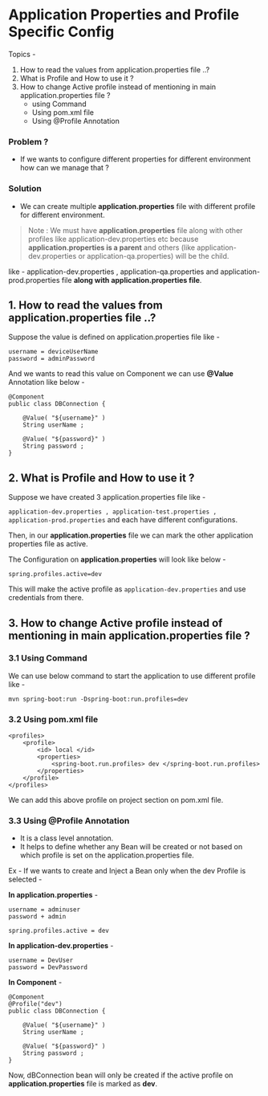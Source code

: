 # Application Properties and Profile Specific Config

Topics - 
1. How to read the values from application.properties file ..?
2. What is Profile and How to use it ?
3. How to change Active profile instead of mentioning in main application.properties file ?
    - using Command
    - Using pom.xml file
    - Using @Profile Annotation


### Problem ?

- If we wants to configure different properties for different environment how can we manage that ?

### Solution

- We can create multiple **application.properties** file with different profile for different environment. 

> Note : We must have **application.properties** file along with other profiles like application-dev.properties etc because **application.properties is a parent** and others (like application-dev.properties or application-qa.properties) will be the child.

like - application-dev.properties , application-qa.properties and application-prod.properties file **along with application.properties file**.


## 1. How to read the values from application.properties file ..?

Suppose the value is defined on application.properties file like - 

```
username = deviceUserName
password = adminPassword
```

And we wants to read this value on Component we can use **@Value** Annotation like below - 

```
@Component
public class DBConnection {

    @Value( "${username}" )
    String userName ;

    @Value( "${password}" )
    String password ;
}
```

## 2. What is Profile and How to use it ?

Suppose we have created 3 application.properties file like - 

`application-dev.properties , application-test.properties , application-prod.properties` and each have different configurations.

Then, in our **application.properties** file we can mark the other application properties file as active.

The Configuration on **application.properties** will look like below - 

```
spring.profiles.active=dev
```

This will make the active profile as `application-dev.properties` and use credentials from there.


## 3. How to change Active profile instead of mentioning in main application.properties file ?

### 3.1 Using Command 

We can use below command to start the application to use different profile like - 

```
mvn spring-boot:run -Dspring-boot:run.profiles=dev
```


### 3.2 Using pom.xml file

```
<profiles>
    <profile>
        <id> local </id>
        <properties>
            <spring-boot.run.profiles> dev </spring-boot.run.profiles>
        </properties>
    </profile>
</profiles>
```

We can add this above profile on project section on pom.xml file.




### 3.3 Using @Profile Annotation

- It is a class level annotation.
- It helps to define whether any Bean will be created or not based on which profile is set on the application.properties file.

Ex - If we wants to create and Inject a Bean only when the dev Profile is selected - 

**In application.properties** - 
```
username = adminuser
password + admin

spring.profiles.active = dev
```


**In application-dev.properties** -
```
username = DevUser
password = DevPassword
```

**In Component** -
```
@Component
@Profile("dev")
public class DBConnection {

    @Value( "${username}" )
    String userName ;

    @Value( "${password}" )
    String password ;
}
```


Now, dBConnection bean will only be created if the active profile on **application.properties** file is marked as **dev**.